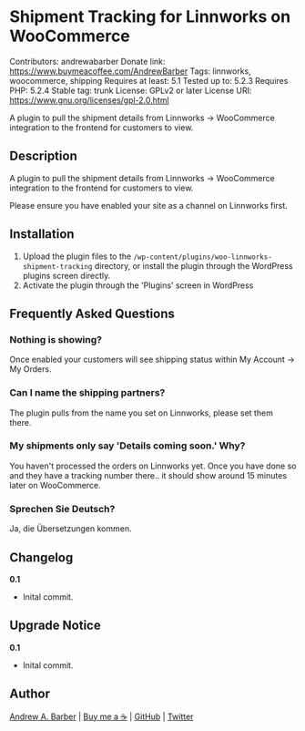 # Shipment Tracking for Linnworks on WooCommerce
Contributors: andrewabarber
Donate link: https://www.buymeacoffee.com/AndrewBarber
Tags: linnworks, woocommerce, shipping
Requires at least: 5.1
Tested up to: 5.2.3
Requires PHP: 5.2.4
Stable tag: trunk
License: GPLv2 or later
License URI: https://www.gnu.org/licenses/gpl-2.0.html

A plugin to pull the shipment details from Linnworks -> WooCommerce integration to the frontend for customers to view.

## Description

A plugin to pull the shipment details from Linnworks -> WooCommerce integration to the frontend for customers to view.

Please ensure you have enabled your site as a channel on Linnworks first.


## Installation

1. Upload the plugin files to the `/wp-content/plugins/woo-linnworks-shipment-tracking` directory, or install the plugin through the WordPress plugins screen directly.
2. Activate the plugin through the 'Plugins' screen in WordPress


## Frequently Asked Questions

### Nothing is showing?

Once enabled your customers will see shipping status within My Account -> My Orders.

### Can I name the shipping partners?

The plugin pulls from the name you set on Linnworks, please set them there.

### My shipments only say 'Details coming soon.' Why?

You haven't processed the orders on Linnworks yet. Once you have done so and they have a tracking number there.. it should show around 15 minutes later on WooCommerce.

### Sprechen Sie Deutsch?

Ja, die Übersetzungen kommen.


## Changelog

**0.1**
* Inital commit.


## Upgrade Notice

**0.1**
* Inital commit.


## Author

[Andrew A. Barber](https://andrewbarber.me) | [Buy me a ☕](https://www.buymeacoffee.com/AndrewBarber) | [GitHub](https://github.com/andrewbarber/) | [Twitter](https://twitter.com/AndrewBarber)